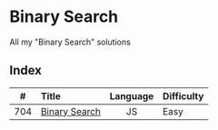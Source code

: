 # Binary Search

All my "Binary Search" solutions

## Index

| **#** | **Title**               | **Language** | **Difficulty** |
| :---: | :---------------------- | :----------: | :------------- |
|  704  | [Binary Search](704.js) |      JS      | Easy           |
